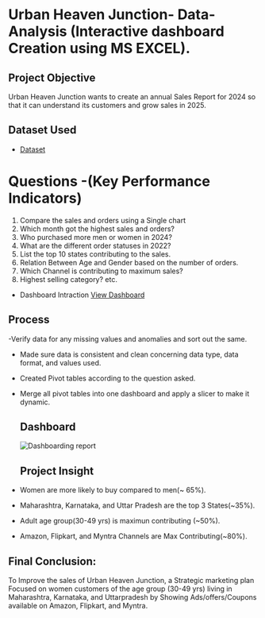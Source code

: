 # Urban Heaven Junction- Data-Analysis (Interactive dashboard Creation using MS EXCEL).

## Project Objective

Urban Heaven Junction wants to create an annual Sales Report for 2024 so that it can understand its customers and grow sales in 2025.

## Dataset Used
- <a href="https://github.com/ShubhamPrajapati2004/Data--Analysis-Dashboard/blob/main/Urban%20Heaven%20Junction%20Analysis.xlsx"> Dataset </a>

# Questions -(Key Performance Indicators)

1. Compare the sales and orders using a Single chart
2. Which month got the highest sales and orders? 
3. Who purchased more men or women in 2024?
4. What are the different order statuses in 2022?
5. List the top 10 states contributing to the sales.
6. Relation Between Age and Gender based on the number of orders. 
7. Which Channel is contributing to maximum sales?
8. Highest selling category? etc.

- Dashboard Intraction <a href="https://github.com/ShubhamPrajapati2004/Data--Analysis-Dashboard/blob/main/Dashboarding%20report.png"> View Dashboard </a>

## Process
-Verify data for any missing values and anomalies and sort out the same.
- Made sure data is consistent and clean concerning data type, data format, and values used.
- Created Pivot tables according to the question asked.
- Merge all pivot tables into one dashboard and apply a slicer to make it dynamic.

  ## Dashboard
  ![Dashboarding report](https://github.com/user-attachments/assets/83aa2df5-143b-49d0-8603-afdfec6768d0)

  ## Project Insight
  
 - Women are more likely to buy compared to men(~ 65%).
 - Maharashtra, Karnataka, and Uttar Pradesh are the top 3 States(~35%).
 - Adult age group(30-49 yrs) is maximun contributing (~50%).
 - Amazon, Flipkart, and Myntra Channels are Max Contributing(~80%).

## Final Conclusion:

To Improve the sales of Urban Heaven Junction, a Strategic marketing plan Focused on women customers of the age group (30-49 yrs) living in Maharashtra, Karnataka, and Uttarpradesh 
by Showing Ads/offers/Coupons available on Amazon, Flipkart, and Myntra.

